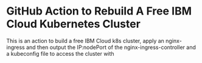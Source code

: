 # GitHub Action to Rebuild A Free IBM Cloud Kubernetes Cluster

This is an action to build a free IBM Cloud k8s cluster, apply an nginx-ingress and then output the IP:nodePort of the nginx-ingress-controller and a kubeconfig file to access the cluster with